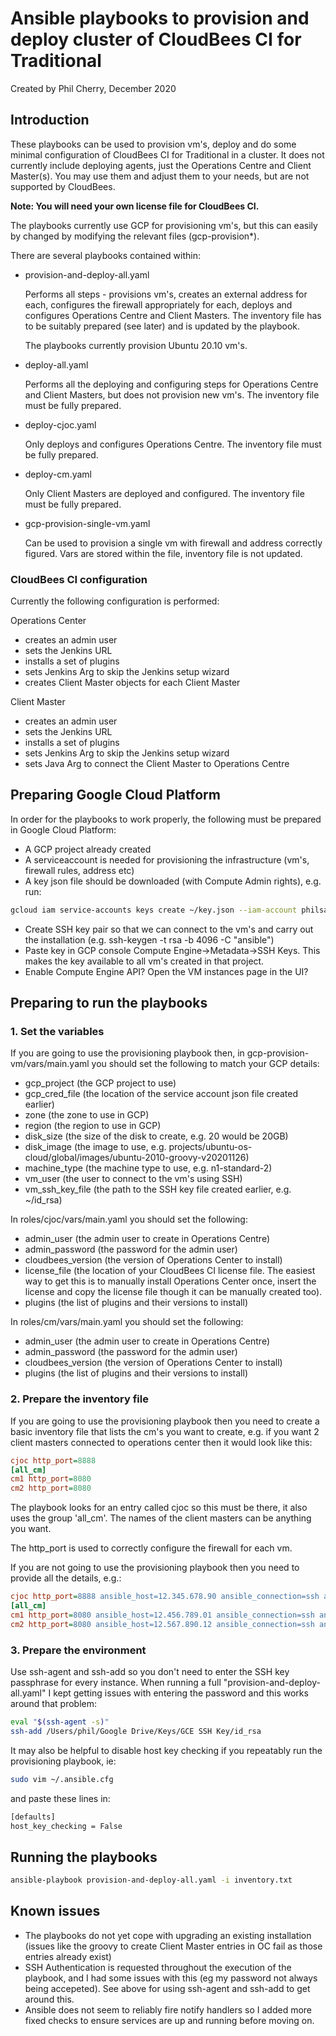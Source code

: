 # Ansible playbooks to provision and deploy cluster of CloudBees CI for Traditional #

Created by Phil Cherry, December 2020
## Introduction ##
These playbooks can be used to provision vm's, deploy and do some minimal configuration of CloudBees CI for Traditional in a cluster.  It does not currently include deploying agents, just the Operations Centre and Client Master(s).  You may use them and adjust them to your needs, but are not supported by CloudBees.

**Note:  You will need your own license file for CloudBees CI.**

The playbooks currently use GCP for provisioning vm's, but this can easily by changed by modifying the relevant files (gcp-provision*).

There are several playbooks contained within:

- provision-and-deploy-all.yaml

  Performs all steps - provisions vm's, creates an external address for each, configures the firewall appropriately for each,  deploys and configures Operations Centre and Client Masters.  The inventory file has to be suitably prepared (see later) and is updated by the playbook.

  The playbooks currently provision Ubuntu 20.10 vm's.

- deploy-all.yaml

  Performs all the deploying and configuring steps for Operations Centre and Client Masters, but does not provision new vm's.  The inventory file must be fully prepared.

- deploy-cjoc.yaml

  Only deploys and configures Operations Centre.  The inventory file must be fully prepared.

- deploy-cm.yaml

  Only Client Masters are deployed and configured.  The inventory file must be fully prepared.

- gcp-provision-single-vm.yaml

  Can be used to provision a single vm with firewall and address correctly figured.  Vars are stored within the file, inventory file is not updated.

### CloudBees CI configuration ###

Currently the following configuration is performed:

Operations Center

- creates an admin user
- sets the Jenkins URL
- installs a set of plugins
- sets Jenkins Arg to skip the Jenkins setup wizard
- creates Client Master objects for each Client Master

Client Master

- creates an admin user
- sets the Jenkins URL
- installs a set of plugins
- sets Jenkins Arg to skip the Jenkins setup wizard
- sets Java Arg to connect the Client Master to Operations Centre

## Preparing Google Cloud Platform ##

In order for the playbooks to work properly, the following must be prepared in Google Cloud Platform:

- A GCP project already created
- A serviceaccount is needed for provisioning the infrastructure (vm's, firewall rules, address etc)
- A key json file should be downloaded (with Compute Admin rights), e.g. run:

```bash
gcloud iam service-accounts keys create ~/key.json --iam-account philsa@pcherry-ansible-test.iam.gserviceaccount.com
```

- Create SSH key pair so that we can connect to the vm's and carry out the installation (e.g. ssh-keygen -t rsa -b 4096 -C "ansible")
- Paste key in GCP console Compute Engine->Metadata->SSH Keys.  This makes the key available to all vm's created in that project.
- Enable Compute Engine API? Open the VM instances page in the UI?

## Preparing to run the playbooks ##

### 1. Set the variables ###

If you are going to use the provisioning playbook then, in gcp-provision-vm/vars/main.yaml you should set the following to match your GCP details:

- gcp_project (the GCP project to use)
- gcp_cred_file (the location of the service account json file created earlier)
- zone (the zone to use in GCP)
- region (the region to use in GCP)
- disk_size (the size of the disk to create, e.g. 20 would be 20GB)
- disk_image (the image to use, e.g. projects/ubuntu-os-cloud/global/images/ubuntu-2010-groovy-v20201126)
- machine_type (the machine type to use, e.g. n1-standard-2)
- vm_user (the user to connect to the vm's using SSH)
- vm_ssh_key_file (the path to the SSH key file created earlier, e.g. ~/id_rsa)

In roles/cjoc/vars/main.yaml you should set the following:

- admin_user (the admin user to create in Operations Centre)
- admin_password (the password for the admin user)
- cloudbees_version (the version of Operations Center to install)
- license_file (the location of your CloudBees CI license file.  The easiest way to get this is to manually install Operations Center once, insert the license and copy the license file though it can be manually created too).
- plugins (the list of plugins and their versions to install)

In roles/cm/vars/main.yaml you should set the following:

- admin_user (the admin user to create in Operations Centre)
- admin_password (the password for the admin user)
- cloudbees_version (the version of Operations Center to install)
- plugins (the list of plugins and their versions to install)

### 2. Prepare the inventory file ###

If you are going to use the provisioning playbook then you need to create a basic inventory file that lists the cm's you want to create, e.g. if you want 2 client masters connected to operations center then it would look like this:

```ini
cjoc http_port=8888
[all_cm]
cm1 http_port=8080
cm2 http_port=8080
```

The playbook looks for an entry called cjoc so this must be there, it also uses the group 'all_cm'.  The names of the client masters can be anything you want.

The http_port is used to correctly configure the firewall for each vm.

If you are not going to use the provisioning playbook then you need to provide all the details, e.g.:

```ini
cjoc http_port=8888 ansible_host=12.345.678.90 ansible_connection=ssh ansible_user=phil ansible_ssh_private_key_file="~/id_rsa"
[all_cm]
cm1 http_port=8080 ansible_host=12.456.789.01 ansible_connection=ssh ansible_user=phil ansible_ssh_private_key_file="~/id_rsa"
cm2 http_port=8080 ansible_host=12.567.890.12 ansible_connection=ssh ansible_user=phil ansible_ssh_private_key_file="~/id_rsa"
```

### 3. Prepare the environment

Use ssh-agent and ssh-add so you don't need to enter the SSH key passphrase for every instance.  When running a full "provision-and-deploy-all.yaml" I kept getting issues with entering the password and this works around that problem:

```bash
eval "$(ssh-agent -s)"
ssh-add /Users/phil/Google Drive/Keys/GCE SSH Key/id_rsa
```

It may also be helpful to disable host key checking if you repeatably run the provisioning playbook, ie:

```bash
sudo vim ~/.ansible.cfg
```
and paste these lines in:

```bash
[defaults]
host_key_checking = False
```

## Running the playbooks ##

```bash
ansible-playbook provision-and-deploy-all.yaml -i inventory.txt
```

## Known issues ##
- The playbooks do not yet cope with upgrading an existing installation (issues like the groovy to create Client Master entries in OC fail as those entries already exist)
- SSH Authentication is requested throughout the execution of the playbook, and I had some issues with this (eg my password not always being accepeted).  See above for using ssh-agent and ssh-add to get around this.
- Ansible does not seem to reliably fire notify handlers so I added more fixed checks to ensure services are up and running before moving on.